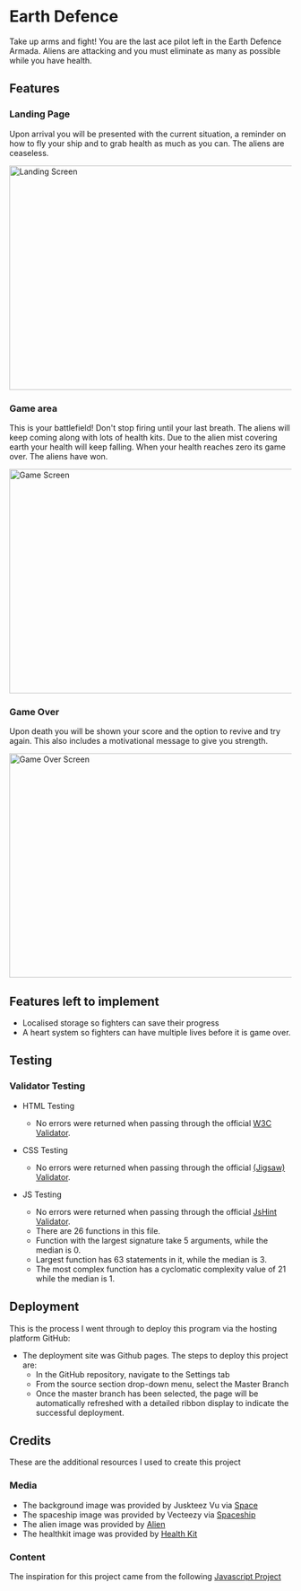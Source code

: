 # Earth Defence
Take up arms and fight! You are the last ace pilot left in the Earth Defence Armada. Aliens are attacking and you must eliminate as many as possible while you have health.

## Features

### Landing Page
Upon arrival you will be presented with the current situation, a reminder on how to fly your ship and to grab health as much as you can. The aliens are ceaseless.

<img width="550" height="400" alt="Landing Screen" src="https://github.com/user-attachments/assets/ddebae85-20a1-46e4-b17c-b82744fcda10" />


### Game area
This is your battlefield! Don't stop firing until your last breath. The aliens will keep coming along with lots of health kits. Due to the alien mist covering earth your health will keep falling. When your health reaches zero its game over. The aliens have won.

<img width="550" height="400" alt="Game Screen" src="https://github.com/user-attachments/assets/a5852af2-9cec-4bb9-8f54-bd2df2a91261" />


### Game Over 
Upon death you will be shown your score and the option to revive and try again. This also includes a motivational message to give you strength.

<img width="550" height="400" alt="Game Over Screen" src="https://github.com/user-attachments/assets/e6381a7f-184d-41a6-a01a-7f49ead06ff1" />


## Features left to implement

- Localised storage so fighters can save their progress
- A heart system so fighters can have multiple lives before it is game over.

## Testing

### Validator Testing

- HTML Testing
  - No errors were returned when passing through the official [W3C Validator](https://validator.w3.org/).

- CSS Testing
  - No errors were returned when passing through the official [(Jigsaw) Validator](https://jigsaw.w3.org/css-validator/).

- JS Testing
  - No errors were returned when passing through the official [JsHint Validator](https://jshint.com/).
   - There are 26 functions in this file.
   - Function with the largest signature take 5 arguments, while the median is 0.
   - Largest function has 63 statements in it, while the median is 3.
   - The most complex function has a cyclomatic complexity value of 21 while the median is 1.

## Deployment

This is the process I went through to deploy this program via the hosting platform GitHub:

- The deployment site was Github pages. The steps to deploy this project are:
  - In the GitHub repository, navigate to the Settings tab
  - From the source section drop-down menu, select the Master Branch
  - Once the master branch has been selected, the page will be automatically refreshed with a detailed ribbon display to indicate the successful deployment.

## Credits

These are the additional resources I used to create this project

### Media

- The background image was provided by Juskteez Vu via [Space](https://unsplash.com/@juskteez?utm_source=unsplash&utm_medium=referral&utm_content=creditCopyText)
- The spaceship image was provided by Vecteezy via [Spaceship](https://www.vecteezy.com/free-png/spaceship)
- The alien image was provided by [Alien](https://i.ibb.co/0YgHvmx/enemy-fotor-20230927153748.png)
- The healthkit image was provided by [Health Kit](https://www.pngwing.com/en/free-png-bpufm)

### Content
The inspiration for this project came from the following [Javascript Project](https://www.youtube.com/watch?v=7LThUC81_Ow&list=PLj45wIw9J1OTikOakEXpNwL06Npfj59iS&index=11)




